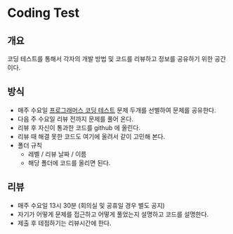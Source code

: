 # Coding Test

## 개요
코딩 테스트를 통해서 각자의 개발 방법 및 코드를 리뷰하고 정보를 공유하기 위한 공간이다.

## 방식
* 매주 수요일 [프로그래머스 코딩 테스트](https://school.programmers.co.kr/learn/challenges?order=acceptance_asc&page=1&languages=javascript) 문제 두개를 선별하여 문제를 공유한다.
* 다음 주 수요일 리뷰 전까지 문제를 풀어 온다.
* 리뷰 후 자신이 통과한 코드를 github 에 올린다.
* 리뷰 때 해결 못한 코드도 여기에 올려서 같이 고민해 본다.
* 폴더 규칙
  * 레벨 / 리뷰 날짜 / 이름
  * 해당 폴더에 코드를 올리면 된다. 

## 리뷰
* 매주 수요일 13시 30분 (회의실 및 공휴일 경우 별도 공지)
* 자기가 어떻게 문제를 접근하고 어떻게 풀었는지 설명하고 코드를 설명한다.
* 제출 후 테점하기는 리뷰시간에 한다.

